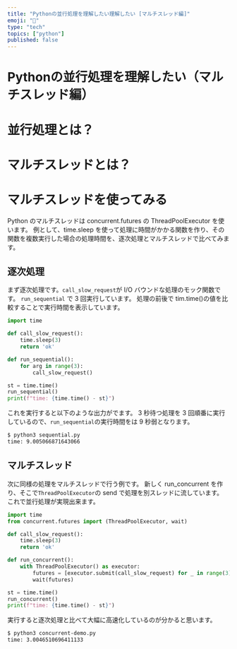 ```yaml
---
title: "Pythonの並行処理を理解したい理解したい [マルチスレッド編]"
emoji: "🧵"
type: "tech"
topics: ["python"]
published: false
---
```


# Pythonの並行処理を理解したい（マルチスレッド編）

# 並行処理とは？

# マルチスレッドとは？

# マルチスレッドを使ってみる

Python のマルチスレッドは concurrent.futures の ThreadPoolExecutor を使います。
例として、time.sleep を使って処理に時間がかかる関数を作り、その関数を複数実行した場合の処理時間を、逐次処理とマルチスレッドで比べてみます。

## 逐次処理

まず逐次処理です。`call_slow_request`が I/O バウンドな処理のモック関数です。
`run_sequential` で 3 回実行しています。
処理の前後で tim.time()の値を比較することで実行時間を表示しています。

```python:sequential.py
import time

def call_slow_request():
    time.sleep(3)
    return 'ok'

def run_sequential():
    for arg in range(3):
        call_slow_request()

st = time.time()
run_sequential()
print(f"time: {time.time() - st}")
```

これを実行すると以下のような出力がでます。
3 秒待つ処理を 3 回順番に実行しているので、`run_sequential`の実行時間をは 9 秒弱となります。

```bash
$ python3 sequential.py
time: 9.005066871643066
```

## マルチスレッド
次に同様の処理をマルチスレッドで行う例です。
新しく run_concurrent を作り、そこで`ThreadPoolExecutor`の send で処理を別スレッドに流しています。
これで並行処理が実現出来ます。

```python:concurrent-demo.py
import time
from concurrent.futures import (ThreadPoolExecutor, wait)

def call_slow_request():
    time.sleep(3)
    return 'ok'

def run_concurrent():
    with ThreadPoolExecutor() as executor:
        futures = [executor.submit(call_slow_request) for _ in range(3)]
        wait(futures)

st = time.time()
run_concurrent()
print(f"time: {time.time() - st}")
```

実行すると逐次処理と比べて大幅に高速化しているのが分かると思います。

```bash
$ python3 concurrent-demo.py
time: 3.0046510696411133
```
